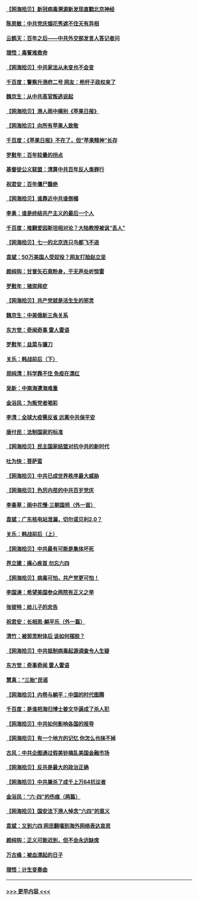 #### [【网海拾贝】新冠病毒溯源新发现直戳北京神经](../pages/nsc993/n13052425.md?t=06281751) 
#### [陈思敏：中共党庆烟花秀遮不住天有异相](../pages/nsc993/n13052020.md?t=06281751) 
#### [云鹤天：百年之后——中共外交部发言人答记者问](../pages/nsc993/n13051604.md?t=06281751) 
#### [理悟：毒誓难救命](../pages/nsc993/n13051601.md?t=06281751) 
#### [【网海拾贝】中共家法从未变也不会变](../pages/nsc993/n13050366.md?t=06281751) 
#### [千百度：警察升港府二号 网友：枪杆子政权来了](../pages/nsc993/n13050261.md?t=06281751) 
#### [魏京生：从中共高官叛逃说起](../pages/nsc993/n13048997.md?t=06281751) 
#### [【网海拾贝】港人雨中痛别《苹果日报》](../pages/nsc993/n13048941.md?t=06281751) 
#### [【网海拾贝】向所有苹果人致敬](../pages/nsc993/n13046795.md?t=06281751) 
#### [千百度：《苹果日报》不在了，但“苹果精神”长存](../pages/nsc993/n13046703.md?t=06281751) 
#### [罗慰年：百年较量的拐点](../pages/nsc993/n13046542.md?t=06281751) 
#### [基督徒公义联盟：清算中共百年反人类罪行](../pages/nsc993/n13046499.md?t=06281751) 
#### [祝君安：百年僵尸罄绝](../pages/nsc993/n13045595.md?t=06281751) 
#### [【网海拾贝】谁靠近中共谁倒楣](../pages/nsc993/n13044667.md?t=06281751) 
#### [李勇：谁是终结共产主义的最后一个人](../pages/nsc993/n13044397.md?t=06281751) 
#### [千百度：推翻爱因斯坦相对论？大陆教授被讽“丢人”](../pages/nsc993/n13043908.md?t=06281751) 
#### [【网海拾贝】七一的北京连只鸟都飞不进](../pages/nsc993/n13041377.md?t=06281751) 
#### [袁斌：50万美国人受奴役？网友打脸赵立坚](../pages/nsc993/n13041330.md?t=06281751) 
#### [颜纯钩：甘冒矢石竟粉身，于无声处听惊雷](../pages/nsc993/n13041140.md?t=06281751) 
#### [罗慰年：猪崇拜症](../pages/nsc993/n13041071.md?t=06281751) 
#### [【网海拾贝】共产党就是活生生的邪灵](../pages/nsc993/n13036627.md?t=06281751) 
#### [魏京生：中美俄新三角关系](../pages/nsc993/n13035986.md?t=06281751) 
#### [东方觉：奇闻奇事 雷人雷语](../pages/nsc993/n13035878.md?t=06281751) 
#### [罗慰年：韭菜与镰刀](../pages/nsc993/n13034374.md?t=06281751) 
#### [关乐：韩战前后（下）](../pages/nsc993/n13034113.md?t=06281751) 
#### [郑纯清：科学靠不住 免疫在漂红](../pages/nsc993/n13034093.md?t=06281751) 
#### [吴新：中南海遭海难重](../pages/nsc993/n13034084.md?t=06281751) 
#### [金浴凤：为叛党者喝彩](../pages/nsc993/n13034058.md?t=06281751) 
#### [李清：全球大疫需反省 远离中共保平安](../pages/nsc993/n13033784.md?t=06281751) 
#### [唐付民：法制国家的标准](../pages/nsc993/n13032944.md?t=06281751) 
#### [【网海拾贝】民主国家结盟对抗中共的新时代](../pages/nsc993/n13031717.md?t=06281751) 
#### [吐为快：菩萨蛮](../pages/nsc993/n13030033.md?t=06281751) 
#### [【网海拾贝】中共已成世界秩序最大威胁](../pages/nsc993/n13028138.md?t=06281751) 
#### [【网海拾贝】色厉内荏的中共百岁党庆](../pages/nsc993/n13025582.md?t=06281751) 
#### [李春草：雨中花慢‧三朝国师（外一首）](../pages/nsc993/n13025567.md?t=06281751) 
#### [袁斌：广东核电站泄漏，切尔诺贝利2.0？](../pages/nsc993/n13025475.md?t=06281751) 
#### [关乐：韩战前后（上）](../pages/nsc993/n13025387.md?t=06281751) 
#### [【网海拾贝】中共最有可能是集体坏死](../pages/nsc993/n13023101.md?t=06281751) 
#### [界立建：痛心疾首 勿忘六四](../pages/nsc993/n13022339.md?t=06281751) 
#### [【网海拾贝】病毒可怕，共产党更可怕！](../pages/nsc993/n13020728.md?t=06281751) 
#### [李国涛：希望美国参众两院有正义之举](../pages/nsc993/n13020674.md?t=06281751) 
#### [张彼特：给儿子的忠告](../pages/nsc993/n13018934.md?t=06281751) 
#### [祝君安：长相思‧躺平乐（外一篇）](../pages/nsc993/n13018923.md?t=06281751) 
#### [清竹：被邪灵附体后 该如何摆脱？](../pages/nsc993/n13018877.md?t=06281751) 
#### [【网海拾贝】中共抵制病毒起源调查令人生疑](../pages/nsc993/n13017785.md?t=06281751) 
#### [东方觉：奇事奇闻 雷人雷语](../pages/nsc993/n13017577.md?t=06281751) 
#### [慧真：“三胎”民谣](../pages/nsc993/n13017394.md?t=06281751) 
#### [【网海拾贝】内卷与躺平：中国的时代图腾](../pages/nsc993/n13016128.md?t=06281751) 
#### [千百度：是谁把海归博士姜文华逼成了杀人犯](../pages/nsc993/n13015218.md?t=06281751) 
#### [【网海拾贝】中共如何影响各国的报导](../pages/nsc993/n13012599.md?t=06281751) 
#### [【网海拾贝】有一个地方的记忆 你怎么也抹不掉](../pages/nsc993/n13009802.md?t=06281751) 
#### [古风：中共企图通过假美钞搞乱美国金融市场](../pages/nsc993/n13009626.md?t=06281751) 
#### [【网海拾贝】反共是最大的政治正确](../pages/nsc993/n13007051.md?t=06281751) 
#### [【网海拾贝】中共屠杀了成千上万64抗议者](../pages/nsc993/n13002713.md?t=06281751) 
#### [金浴凤：“六·四”的伤痕（两篇）](../pages/nsc993/n13001719.md?t=06281751) 
#### [【网海拾贝】国安法下港人悼念“六四”的意义](../pages/nsc993/n13001039.md?t=06281751) 
#### [袁斌：又到六四 网民翻墙到海外网络表达哀思](../pages/nsc993/n13000995.md?t=06281751) 
#### [颜纯钩：正义可能迟到，但不会永远缺席](../pages/nsc993/n13000920.md?t=06281751) 
#### [万古缘：被血漂起的日子](../pages/nsc993/n13000914.md?t=06281751) 
#### [理悟：计生变奏曲](../pages/nsc993/n13000414.md?t=06281751) 

----
#### [ >>> 更早内容 <<< ](../indexes/nsc993-earlier.md)
